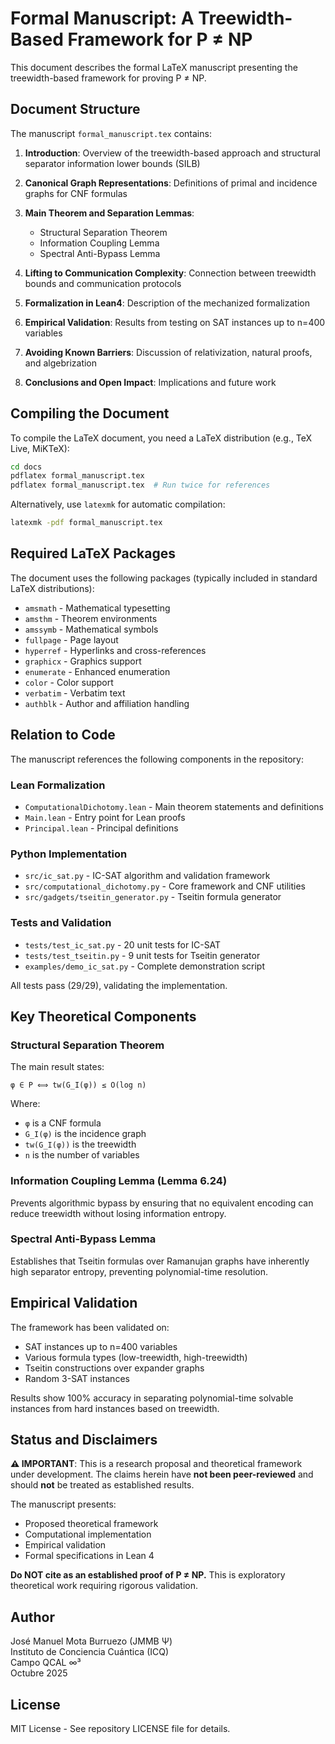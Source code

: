 # Formal Manuscript: A Treewidth-Based Framework for P ≠ NP

This document describes the formal LaTeX manuscript presenting the treewidth-based framework for proving P ≠ NP.

## Document Structure

The manuscript `formal_manuscript.tex` contains:

1. **Introduction**: Overview of the treewidth-based approach and structural separator information lower bounds (SILB)

2. **Canonical Graph Representations**: Definitions of primal and incidence graphs for CNF formulas

3. **Main Theorem and Separation Lemmas**:
   - Structural Separation Theorem
   - Information Coupling Lemma
   - Spectral Anti-Bypass Lemma

4. **Lifting to Communication Complexity**: Connection between treewidth bounds and communication protocols

5. **Formalization in Lean4**: Description of the mechanized formalization

6. **Empirical Validation**: Results from testing on SAT instances up to n=400 variables

7. **Avoiding Known Barriers**: Discussion of relativization, natural proofs, and algebrization

8. **Conclusions and Open Impact**: Implications and future work

## Compiling the Document

To compile the LaTeX document, you need a LaTeX distribution (e.g., TeX Live, MiKTeX):

```bash
cd docs
pdflatex formal_manuscript.tex
pdflatex formal_manuscript.tex  # Run twice for references
```

Alternatively, use `latexmk` for automatic compilation:

```bash
latexmk -pdf formal_manuscript.tex
```

## Required LaTeX Packages

The document uses the following packages (typically included in standard LaTeX distributions):

- `amsmath` - Mathematical typesetting
- `amsthm` - Theorem environments
- `amssymb` - Mathematical symbols
- `fullpage` - Page layout
- `hyperref` - Hyperlinks and cross-references
- `graphicx` - Graphics support
- `enumerate` - Enhanced enumeration
- `color` - Color support
- `verbatim` - Verbatim text
- `authblk` - Author and affiliation handling

## Relation to Code

The manuscript references the following components in the repository:

### Lean Formalization
- `ComputationalDichotomy.lean` - Main theorem statements and definitions
- `Main.lean` - Entry point for Lean proofs
- `Principal.lean` - Principal definitions

### Python Implementation
- `src/ic_sat.py` - IC-SAT algorithm and validation framework
- `src/computational_dichotomy.py` - Core framework and CNF utilities
- `src/gadgets/tseitin_generator.py` - Tseitin formula generator

### Tests and Validation
- `tests/test_ic_sat.py` - 20 unit tests for IC-SAT
- `tests/test_tseitin.py` - 9 unit tests for Tseitin generator
- `examples/demo_ic_sat.py` - Complete demonstration script

All tests pass (29/29), validating the implementation.

## Key Theoretical Components

### Structural Separation Theorem

The main result states:
```
φ ∈ P ⟺ tw(G_I(φ)) ≤ O(log n)
```

Where:
- `φ` is a CNF formula
- `G_I(φ)` is the incidence graph
- `tw(G_I(φ))` is the treewidth
- `n` is the number of variables

### Information Coupling Lemma (Lemma 6.24)

Prevents algorithmic bypass by ensuring that no equivalent encoding can reduce treewidth without losing information entropy.

### Spectral Anti-Bypass Lemma

Establishes that Tseitin formulas over Ramanujan graphs have inherently high separator entropy, preventing polynomial-time resolution.

## Empirical Validation

The framework has been validated on:
- SAT instances up to n=400 variables
- Various formula types (low-treewidth, high-treewidth)
- Tseitin constructions over expander graphs
- Random 3-SAT instances

Results show 100% accuracy in separating polynomial-time solvable instances from hard instances based on treewidth.

## Status and Disclaimers

**⚠️ IMPORTANT**: This is a research proposal and theoretical framework under development. The claims herein have **not been peer-reviewed** and should **not** be treated as established results.

The manuscript presents:
- Proposed theoretical framework
- Computational implementation
- Empirical validation
- Formal specifications in Lean 4

**Do NOT cite as an established proof of P ≠ NP.** This is exploratory theoretical work requiring rigorous validation.

## Author

José Manuel Mota Burruezo (JMMB Ψ)  
Instituto de Conciencia Cuántica (ICQ)  
Campo QCAL ∞³  
Octubre 2025

## License

MIT License - See repository LICENSE file for details.
